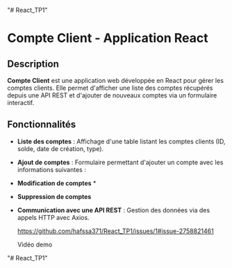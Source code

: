 "# React_TP1" 


# Compte Client - Application React

## Description
**Compte Client** est une application web développée en React pour gérer les comptes clients. Elle permet d'afficher une liste des comptes récupérés depuis une API REST et d'ajouter de nouveaux comptes via un formulaire interactif.

## Fonctionnalités
- **Liste des comptes** : Affichage d'une table listant les comptes clients (ID, solde, date de création, type).
- **Ajout de comptes** : Formulaire permettant d'ajouter un compte avec les informations suivantes :
- **Modification  de comptes** *
-  **Suppression de comptes**     
- **Communication avec une API REST** : Gestion des données via des appels HTTP avec Axios.

  https://github.com/hafssa371/React_TP1/issues/1#issue-2758821461
  
  Vidéo demo
  
"# React_TP1"


